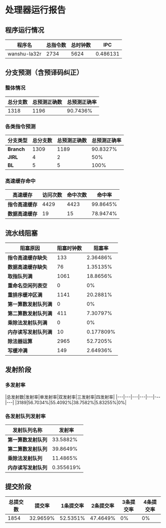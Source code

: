 # 处理器运行报告
## 程序运行情况
|程序名|总指令数|总时钟数|IPC|
|---|---|---|---|
|wanshu-la32r|2734|5624|0.486131|

## 分支预测（含预译码纠正）
### 整体情况
|总分支数|总预测正确数|总预测正确率|
|---|---|---|
|1318|1196|90.7436%|

### 各类指令预测
|分支类型|总分支数|总预测正确数|总预测正确率|
|---|---|---|---|
|**Branch**| 1309 | 1189 | 90.8327%|
|**JIRL**| 4 | 2 | 50%|
|**BL**| 5 | 5 | 100%|

### 高速缓存命中
|高速缓存|访问次数|命中次数|命中率|
|---|---|---|---|
|**指令高速缓存**| 4429 | 4423 | 99.8645%|
|**数据高速缓存**| 19 | 15 | 78.9474%|
## 流水线阻塞
|阻塞原因|阻塞时钟数|阻塞率|
|---|---|---|
|**指令高速缓存缺失**| 133 | 2.36486%|
|**数据高速缓存缺失**| 76 | 1.35135%|
|**取指队列满**| 1061 | 18.8656%|
|**重命名空闲列表空**|0 | 0%|
|**重排序缓冲区满**|1141 | 20.2881%|
|**第一算数发射队列满**|0 | 0%|
|**第二算数发射队列满**|411 | 7.30797%|
|**乘除法发射队列满**|0 | 0%|
|**内存读写发射队列满**|10 | 0.177809%|
|**除法器运算**|2965 | 52.7205%|
|**写缓冲满**|149 | 2.64936%|

## 发射阶段
### 多发射率
|总发射数|发射率|单发射率|双发射率|三发射率|四发射率|
|---|---|---|---|---|---|---|
|3189|56.7034%|55.4092%|38.7582%|5.83255%|0%|

### 各发射队列发射率
|发射队列名称|发射率|
|---|---|
|**第一算数发射队列**|33.5882%|
|**第二算数发射队列**|39.8649%|
|**乘除法发射队列**|11.4865%|
|**内存读写发射队列**|0.355619%|

## 提交阶段
|总提交数|提交率|1条提交率|2条提交率|3条提交率|4条提交率|
|---|---|---|---|---|---|
|1854|32.9659%|52.5351%|47.4649%|0%|0%|
